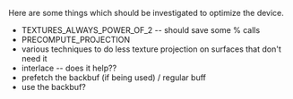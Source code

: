 Here are some things which should be investigated to optimize the device.

- TEXTURES_ALWAYS_POWER_OF_2 -- should save some % calls
- PRECOMPUTE_PROJECTION
- various techniques to do less texture projection on surfaces that don't need it
- interlace -- does it help??
- prefetch the backbuf (if being used) / regular buff
- use the backbuf?